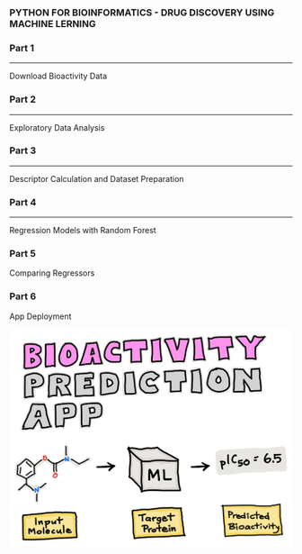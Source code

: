 ### PYTHON FOR BIOINFORMATICS - DRUG DISCOVERY USING  MACHINE LERNING

### Part 1
---
Download Bioactivity Data
<br>
### Part 2
---
Exploratory Data Analysis
<br>
### Part 3
---
Descriptor Calculation and Dataset Preparation
<br>
### Part 4
---
Regression Models with Random Forest
<br>
### Part 5
Comparing Regressors
<br>

### Part 6
App Deployment
<br>

<img src="./Part_6_Deployment_App/utils/logo.png"/>
